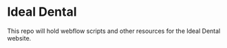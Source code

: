 # Ideal Dental

This repo will hold webflow scripts and other resources for the Ideal Dental website.
